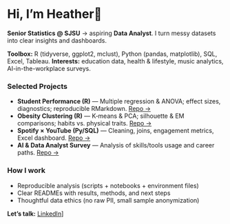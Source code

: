 # Hi, I’m Heather👋


**Senior Statistics @ SJSU** → aspiring **Data Analyst**. I turn messy datasets into clear insights and dashboards.


**Toolbox:** R (tidyverse, ggplot2, mclust), Python (pandas, matplotlib), SQL, Excel, Tableau.
**Interests:** education data, health & lifestyle, music analytics, AI-in-the-workplace surveys.


### Selected Projects
- **Student Performance (R)** — Multiple regression & ANOVA; effect sizes, diagnostics; reproducible RMarkdown. [Repo →](#)
- **Obesity Clustering (R)** — K‑means & PCA; silhouette & EM comparisons; habits vs. physical traits. [Repo →](#)
- **Spotify × YouTube (Py/SQL)** — Cleaning, joins, engagement metrics, Excel dashboard. [Repo →](#)
- **AI & Data Analyst Survey** — Analysis of skills/tools usage and career paths. [Repo →](#)


### How I work
- Reproducible analysis (scripts + notebooks + environment files)
- Clear READMEs with results, methods, and next steps
- Thoughtful data ethics (no raw PII, small sample anonymization)


 **Let’s talk:** [LinkedIn](https://www.linkedin.com/in/heather-wei-7a7919298/)]
